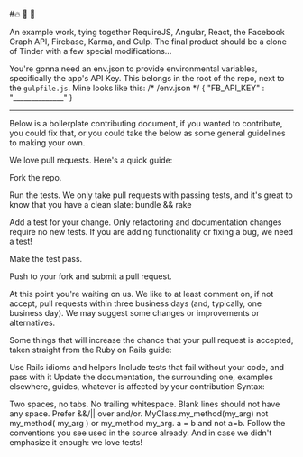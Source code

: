 #🔥 📖 💬

An example work, tying together RequireJS, Angular, React, the Facebook Graph API, Firebase, Karma, and Gulp. The final product should be a clone of Tinder with a few special modifications...


You're gonna need an env.json to provide environmental variables, specifically the app's API Key. This belongs in the root of the repo, next to the `gulpfile.js`. Mine looks like this:
/* /env.json */
{
  "FB_API_KEY" : "______________"
}

---
Below is a boilerplate contributing document, if you wanted to contribute, you could fix that, or you could take the below as some general guidelines to making your own.

We love pull requests. Here's a quick guide:

Fork the repo.

Run the tests. We only take pull requests with passing tests, and it's great to know that you have a clean slate: bundle && rake

Add a test for your change. Only refactoring and documentation changes require no new tests. If you are adding functionality or fixing a bug, we need a test!

Make the test pass.

Push to your fork and submit a pull request.

At this point you're waiting on us. We like to at least comment on, if not accept, pull requests within three business days (and, typically, one business day). We may suggest some changes or improvements or alternatives.

Some things that will increase the chance that your pull request is accepted, taken straight from the Ruby on Rails guide:

Use Rails idioms and helpers
Include tests that fail without your code, and pass with it
Update the documentation, the surrounding one, examples elsewhere, guides, whatever is affected by your contribution
Syntax:

Two spaces, no tabs.
No trailing whitespace. Blank lines should not have any space.
Prefer &&/|| over and/or.
MyClass.my_method(my_arg) not my_method( my_arg ) or my_method my_arg.
a = b and not a=b.
Follow the conventions you see used in the source already.
And in case we didn't emphasize it enough: we love tests!
